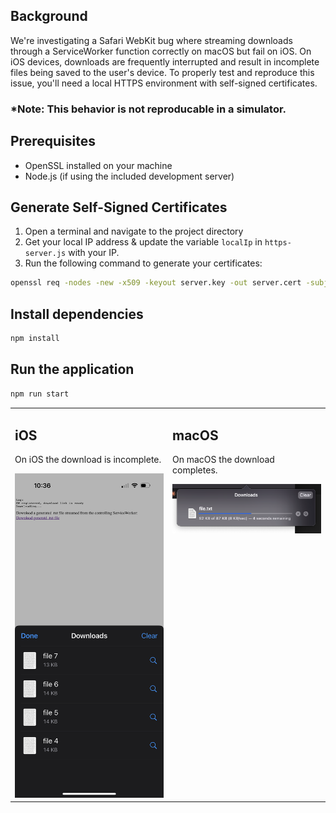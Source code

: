 ## Background

We're investigating a Safari WebKit bug where streaming downloads through a ServiceWorker function correctly on macOS but fail on iOS. On iOS devices, downloads are frequently interrupted and result in incomplete files being saved to the user's device. To properly test and reproduce this issue, you'll need a local HTTPS environment with self-signed certificates.

### \*Note: This behavior is not reproducable in a simulator.

## Prerequisites

- OpenSSL installed on your machine
- Node.js (if using the included development server)

## Generate Self-Signed Certificates

1. Open a terminal and navigate to the project directory
2. Get your local IP address & update the variable `localIp` in `https-server.js` with your IP.
3. Run the following command to generate your certificates:

```bash
openssl req -nodes -new -x509 -keyout server.key -out server.cert -subj "/CN=[YOUR_LOCAL_IP]" -days 365
```

## Install dependencies

```bash
npm install
```

## Run the application

```bash
npm run start
```

<table>
  <tr valign="top">
    <td width="50%">
      <h2>iOS</h2>
      <p>On iOS the download is incomplete.</p>
      <img src="./ios-files.png" alt="iOS Service Worker Demo" width="100%">
    </td>
    <td width="50%">
      <h2>macOS</h2>
      <p>On macOS the download completes.</p>
      <img src="./desktop-files.png" alt="Desktop Service Worker Demo" width="100%">
    </td>
  </tr>
</table>
